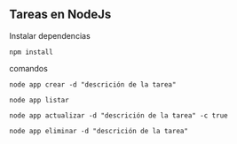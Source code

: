 ## Tareas en NodeJs

Instalar dependencias
```
npm install
```

comandos
```
node app crear -d "descrición de la tarea"
```
```
node app listar
```
```
node app actualizar -d "descrición de la tarea" -c true
```
```
node app eliminar -d "descrición de la tarea"
```